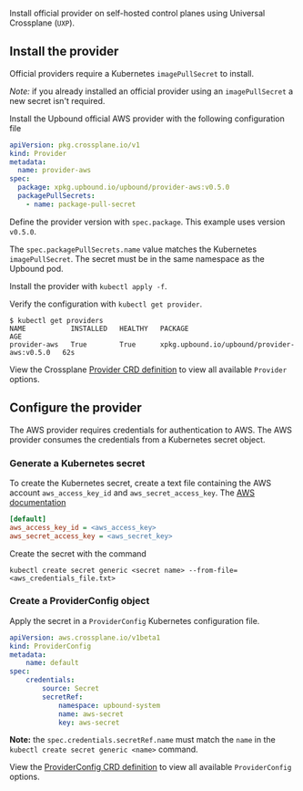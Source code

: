 Install official provider on self-hosted control planes using Universal Crossplane (`UXP`).

## Install the provider
Official providers require a Kubernetes `imagePullSecret` to install. 
<!-- vale gitlab.Substitutions = NO --> 
<!-- Details on creating an `imagePullSecret` are available in the [generic provider documentation](/providers/#create-a-kubernetes-imagepullsecret) -->
<!-- vale gitlab.Substitutions = YES --> 

_Note:_ if you already installed an official provider using an `imagePullSecret` a new secret isn't required.

Install the Upbound official AWS provider with the following configuration file

```yaml
apiVersion: pkg.crossplane.io/v1
kind: Provider
metadata:
  name: provider-aws
spec:
  package: xpkg.upbound.io/upbound/provider-aws:v0.5.0
  packagePullSecrets:
    - name: package-pull-secret
```

Define the provider version with `spec.package`. This example uses version `v0.5.0`.

The `spec.packagePullSecrets.name` value matches the Kubernetes `imagePullSecret`. The secret must be in the same namespace as the Upbound pod.

Install the provider with `kubectl apply -f`.

Verify the configuration with `kubectl get provider`.

```shell
$ kubectl get providers
NAME           INSTALLED   HEALTHY   PACKAGE                                       AGE
provider-aws   True        True      xpkg.upbound.io/upbound/provider-aws:v0.5.0   62s
```

View the Crossplane [Provider CRD definition](https://doc.crds.dev/github.com/crossplane/crossplane/pkg.crossplane.io/Provider/v1) to view all available `Provider` options.

## Configure the provider
The AWS provider requires credentials for authentication to AWS. The AWS provider consumes the credentials from a Kubernetes secret object.

### Generate a Kubernetes secret
To create the Kubernetes secret, create a text file containing the AWS account `aws_access_key_id` and `aws_secret_access_key`. The [AWS documentation](https://docs.aws.amazon.com/cli/latest/userguide/cli-configure-quickstart.html#cli-configure-quickstart-creds)

```ini
[default]
aws_access_key_id = <aws_access_key>
aws_secret_access_key = <aws_secret_key>
```

Create the secret with the command  

`kubectl create secret generic <secret name> --from-file=<aws_credentials_file.txt>`

### Create a ProviderConfig object
Apply the secret in a `ProviderConfig` Kubernetes configuration file.

```yaml
apiVersion: aws.crossplane.io/v1beta1
kind: ProviderConfig
metadata:
    name: default
spec:
    credentials:
        source: Secret
        secretRef:
            namespace: upbound-system
            name: aws-secret
            key: aws-secret
```

**Note:** the `spec.credentials.secretRef.name` must match the `name` in the `kubectl create secret generic <name>` command.

View the [ProviderConfig CRD definition](resources/aws.upbound.io/ProviderConfig/v1beta1) to view all available `ProviderConfig` options.
